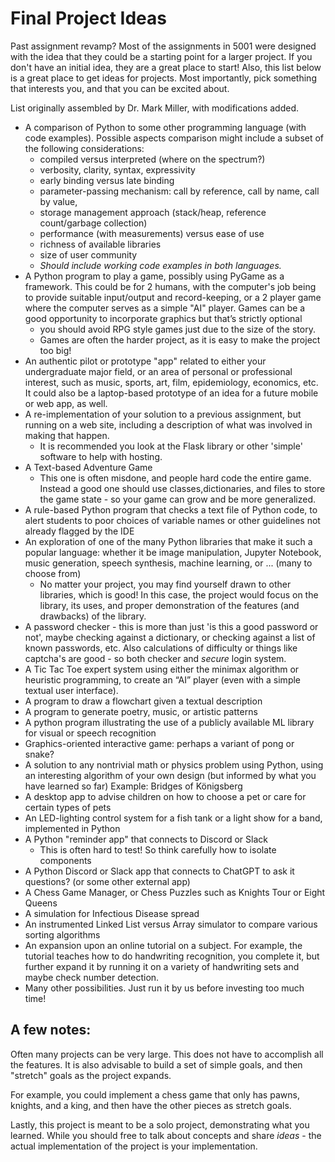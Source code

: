 # Final Project Ideas

Past assignment revamp? Most of the assignments in 5001 were designed with the idea that
they could be a starting point for a larger project. If you don't have an initial
idea, they are a great place to start! Also, this list below is a great place to get 
ideas for projects.  Most importantly, pick something that interests you, and that you
can be excited about.


List originally assembled by Dr. Mark Miller, with modifications added. 

* A comparison of Python to some other programming language (with code examples).
Possible aspects comparison might include a subset of the following considerations:
  * compiled versus interpreted (where on the spectrum?)
  * verbosity, clarity, syntax, expressivity
  * early binding versus late binding
  * parameter-passing mechanism: call by reference, call by name, call by value, 
  * storage management approach (stack/heap, reference count/garbage collection)
  * performance (with measurements) versus ease of use
  * richness of available libraries
  * size of user community
  * *Should include working code examples in both languages.*
* A Python program to play a game, possibly using PyGame as a framework. This could 
be for 2 humans, with the computer's job being to provide suitable input/output and
record-keeping, or a 2 player game where the computer serves as a simple "AI" player.
Games can be a good opportunity to incorporate graphics but that’s strictly optional
  * you should avoid RPG style games just due to the size of the story. 
  * Games are often the harder project, as it is easy to make the project too big!
* An authentic pilot or prototype "app" related to either your undergraduate major field, or
an area of personal or professional interest, such as music, sports, art, film,
epidemiology, economics, etc. It could also be a laptop-based prototype of an idea for a
future mobile or web app, as well.
* A re-implementation of your solution to a previous assignment, but running on a web
site, including a description of what was involved in making that happen. 
  * It is recommended you look at the Flask library or other 'simple' software to help with hosting.
* A Text-based Adventure Game
  * This one is often misdone, and people hard code the entire game. Instead a good one should use classes,dictionaries, and files to store the game state - so your game can grow and be more generalized. 
* A rule-based Python program that checks a text file of Python code, to alert students to
poor choices of variable names or other guidelines not already flagged by the IDE
* An exploration of one of the many Python libraries that make it such a popular language:
whether it be image manipulation, Jupyter Notebook, music generation, speech
synthesis, machine learning, or ... (many to choose from)
  * No matter your project, you may find yourself drawn to other libraries, which is good! 
  In this case, the project would focus on the library, its uses, and proper demonstration 
  of the features (and drawbacks) of the library. 
* A password checker - this is more than just 'is this a good password or not', maybe checking against a dictionary, or checking against a list of known passwords, etc. Also calculations of difficulty or things like captcha's are good - so both checker and *secure* login system. 
* A Tic Tac Toe expert system using either the minimax algorithm or heuristic
programming, to create an “AI” player (even with a simple textual user interface).
* A program to draw a flowchart given a textual description
* A program to generate poetry, music, or artistic patterns
* A python program illustrating the use of a publicly available ML library for visual or
speech recognition
* Graphics-oriented interactive game: perhaps a variant of pong or snake?
* A solution to any nontrivial math or physics problem using Python, using an interesting
algorithm of your own design (but informed by what you have learned so far) Example:
Bridges of Königsberg
* A desktop app to advise children on how to choose a pet or care for certain types of pets
* An LED-lighting control system for a fish tank or a light show for a band, implemented
in Python
* A Python "reminder app" that connects to Discord or Slack
  * This is often hard to test! So think carefully how to isolate components
* A Python Discord or Slack app that connects to ChatGPT to ask it questions? (or some other external app)
* A Chess Game Manager, or Chess Puzzles such as Knights Tour or Eight Queens
* A simulation for Infectious Disease spread
* An instrumented Linked List versus Array simulator to compare various sorting
algorithms
* An expansion upon an online tutorial on a subject. For example, the tutorial teaches how to do
handwriting recognition, you complete it, but further expand it by running it on a variety of handwriting sets
and maybe check number detection. 
* Many other possibilities. Just run it by us before investing too much time!


## A few notes:
Often many projects can be very large. This does not have to accomplish all the features. It is also advisable
to build a set of simple goals, and then "stretch" goals as the project expands. 

For example, you could implement a chess game that only has pawns, knights, and a king, and then have the other pieces as stretch goals. 




Lastly, this project is meant to be a solo project, demonstrating what you learned. While you should free
to talk about concepts and share *ideas* - the actual implementation of the project is your implementation. 